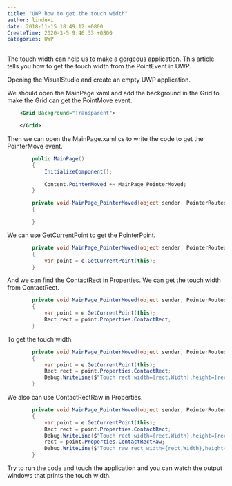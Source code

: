 ```yaml
---
title: "UWP how to get the touch width"
author: lindexi
date: 2018-11-15 18:49:12 +0800
CreateTime: 2020-3-5 9:46:33 +0800
categories: UWP
---
```


The touch width can help us to make a gorgeous application. This article tells you how to get the touch width from the PointEvent in UWP.

<!--more-->



<!-- csdn -->

Opening the VisualStudio and create an empty UWP application.

We should open the MainPage.xaml and add the background in the Grid to make the Grid can get the PointMove event.

```xml
    <Grid Background="Transparent">

    </Grid>
```

Then we can open the MainPage.xaml.cs to write the code to get the PointerMove event.

```csharp
        public MainPage()
        {
            InitializeComponent();

            Content.PointerMoved += MainPage_PointerMoved;
        }

        private void MainPage_PointerMoved(object sender, PointerRoutedEventArgs e)
        {

        }
```

We can use GetCurrentPoint to get the PointerPoint.

```csharp
        private void MainPage_PointerMoved(object sender, PointerRoutedEventArgs e)
        {
            var point = e.GetCurrentPoint(this);
        }
```

And we can find the [ContactRect](https://docs.microsoft.com/en-us/uwp/api/windows.ui.input.pointerpointproperties.contactrect) in Properties. We can get the touch width from ContactRect.

```csharp
        private void MainPage_PointerMoved(object sender, PointerRoutedEventArgs e)
        {
            var point = e.GetCurrentPoint(this);
            Rect rect = point.Properties.ContactRect;
        }
```

To get the touch width.

```csharp
        private void MainPage_PointerMoved(object sender, PointerRoutedEventArgs e)
        {
            var point = e.GetCurrentPoint(this);
            Rect rect = point.Properties.ContactRect;
            Debug.WriteLine($"Touch rect width={rect.Width},height={rect.Height}");
        }
```

We also can use ContactRectRaw in Properties.

```csharp
        private void MainPage_PointerMoved(object sender, PointerRoutedEventArgs e)
        {
            var point = e.GetCurrentPoint(this);
            Rect rect = point.Properties.ContactRect;
            Debug.WriteLine($"Touch rect width={rect.Width},height={rect.Height}");
            rect = point.Properties.ContactRectRaw;
            Debug.WriteLine($"Touch raw rect width={rect.Width},height={rect.Height}");
        }
```

Try to run the code and touch the application and you can watch the output windows that prints the touch width.
